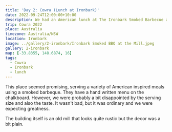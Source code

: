 ```yaml
---
title: 'Day 2: Cowra (Lunch at Ironbark)'
date: 2022-09-24T12:00:00+10:00
description: We had an American lunch at The Ironbark Smoked Barbecue at the Mill.
trip: Cowra 2022
place: Australia
timezone: Australia/NSW
location: Ironbark
image: ../gallery/2-ironbark/Ironbark Smoked BBQ at the Mill.jpeg
gallery: 2-ironbark
map: [-33.8355, 148.6874, 16]
tags:
  - Cowra
  - Ironbark
  - lunch
---
```


This place seemed promising, serving a variety of American inspired meals using a smoked barbeque. They have a hand written menu on the chalkboard. However, we were probably a bit disappointed by the serving size and also the taste. It wasn't bad, but it was ordinary and we were expecting greatness.

The building itself is an old mill that looks quite rustic but the decor was a bit plain.
